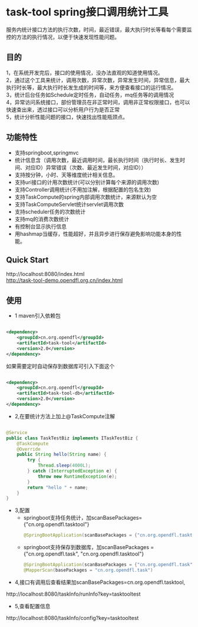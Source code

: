 # task-tool spring接口调用统计工具

服务内统计接口方法的执行次数，时间，最近错误，最大执行时长等看每个需要监控的方法的执行情况，以便于快速发现性能问题。

## 目的

1，在系统开发完后，接口的使用情况，没办法直观的知道使用情况。  
2，通过这个工具来统计，调用次数，异常次数，异常发生时间，异常信息，最大执行时长等，最大执行时长发生成的时间等，来方便查看接口的运行情况。  
3，统计后台任务如Schedule定时任务，自动任务，mq任务等的调用情况  
4，异常访问系统接口，部份管理员在非正常时间，调用非正常权限接口，也可以快速查出来，透过接口可以分析用户行为是否正常  
5，统计分析性能问题的接口，快速找出性能瓶颈点。

## 功能特性

* 支持springboot,springmvc
* 统计信息含（调用次数，最近调用时间，最长执行时间（执行时长、发生时间、对应ID）异常错误（次数、最近发生时间，对应ID））
* 支持按分钟，小时、天等维度统计相关信息。
* 支持uri接口的计用次数统计(可以分别计算每个来源的调用次数)
* 支持Controller调用统计(不用加注解，根据配置的包名生效)
* 支持TaskCompute的spring内部调用次数统计，来源默认为空
* 支持TaskComputeServlet统计servlet调用次数
* 支持scheduler任务的次数统计
* 支持mq的消费次数统计
* 有控制台显示执行信息
* 用hashmap当缓存，性能超好，并且异步进行保存避免影响功能本身的性能。

## Quick Start

http://localhost:8080/index.html  
http://task-tool-demo.opendfl.org.cn/index.html

## 使用

* 1 maven引入依赖包

```xml

<dependency>
    <groupId>cn.org.opendfl</groupId>
    <artifactId>task-tool</artifactId>
    <version>2.0</version>
</dependency>
```

如果需要定时自动保存到数据库可引入下面这个

```xml

<dependency>
    <groupId>cn.org.opendfl</groupId>
    <artifactId>task-tool-db</artifactId>
    <version>2.0</version>
</dependency>
```

* 2,在要统计方法上加上@TaskCompute注解

```java

@Service
public class TaskTestBiz implements ITaskTestBiz {
    @TaskCompute
    @Override
    public String hello(String name) {
        try {
            Thread.sleep(4000L);
        } catch (InterruptedException e) {
            throw new RuntimeException(e);
        }
        return "hello " + name;
    }
}
```

* 3,配置
  * springboot支持任务统计，加scanBasePackages={"cn.org.opendfl.tasktool"}
    ```java
    @SpringBootApplication(scanBasePackages = {"cn.org.opendfl.tasktool"})
    ```
  * springboot支持保存到数据库，加scanBasePackages = {"cn.org.opendfl.task", "cn.org.opendfl.tasktool"}
    ```java
    @SpringBootApplication(scanBasePackages = {"cn.org.opendfl.task", "cn.org.opendfl.tasktool")
    @MapperScan(basePackages = "cn.org.opendfl.task")

* 4,接口有调用后查看结果加scanBasePackages=cn.org.opendfl.tasktool,

http://localhost:8080/taskInfo/runInfo?key=tasktooltest

* 5,查看配置信息

http://localhost:8080/taskInfo/config?key=tasktooltest